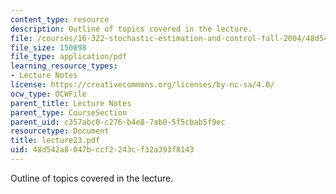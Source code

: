 ```yaml
---
content_type: resource
description: Outline of topics covered in the lecture.
file: /courses/16-322-stochastic-estimation-and-control-fall-2004/48d542a8047bccf2243cf32a393f8143_lecture23.pdf
file_size: 150098
file_type: application/pdf
learning_resource_types:
- Lecture Notes
license: https://creativecommons.org/licenses/by-nc-sa/4.0/
ocw_type: OCWFile
parent_title: Lecture Notes
parent_type: CourseSection
parent_uid: c357abc0-c276-b4e8-7ab0-5f5cbab5f9ec
resourcetype: Document
title: lecture23.pdf
uid: 48d542a8-047b-ccf2-243c-f32a393f8143
---
```

Outline of topics covered in the lecture.